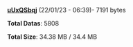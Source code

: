 [**uUxQSbqj**](/data/uUxQSbqj.txt) (22/01/23 - 06:39)- 7191 bytes

**Total Datas**: 5808

**Total Size**: 34.38 MB / 34.4 MB